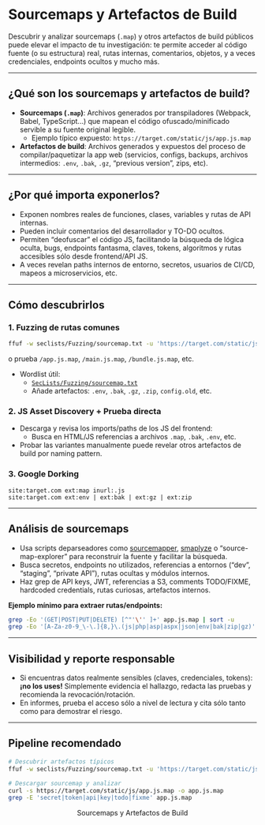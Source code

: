 # Sourcemaps y Artefactos de Build

Descubrir y analizar sourcemaps (`.map`) y otros artefactos de build públicos puede elevar el impacto de tu investigación: te permite acceder al código fuente (o su estructura) real, rutas internas, comentarios, objetos, y a veces credenciales, endpoints ocultos y mucho más.

---

## ¿Qué son los sourcemaps y artefactos de build?

- **Sourcemaps (`.map`)**: Archivos generados por transpiladores (Webpack, Babel, TypeScript...) que mapean el código ofuscado/minificado servible a su fuente original legible.
  - Ejemplo típico expuesto: `https://target.com/static/js/app.js.map`
- **Artefactos de build**: Archivos generados y expuestos del proceso de compilar/paquetizar la app web (servicios, configs, backups, archivos intermedios: `.env`, `.bak`, `.gz`, “previous version”, zips, etc).

---

## ¿Por qué importa exponerlos?

- Exponen nombres reales de funciones, clases, variables y rutas de API internas.
- Pueden incluir comentarios del desarrollador y TO-DO ocultos.
- Permiten “deofuscar” el código JS, facilitando la búsqueda de lógica oculta, bugs, endpoints fantasma, claves, tokens, algoritmos y rutas accesibles sólo desde frontend/API JS.
- A veces revelan paths internos de entorno, secretos, usuarios de CI/CD, mapeos a microservicios, etc.

---

## Cómo descubrirlos

### 1. Fuzzing de rutas comunes

```bash
ffuf -w seclists/Fuzzing/sourcemap.txt -u 'https://target.com/static/js/FUZZ' -mc 200,206
```

o prueba `/app.js.map`, `/main.js.map`, `/bundle.js.map`, etc.

- Wordlist útil:
  - [`SecLists/Fuzzing/sourcemap.txt`](https://github.com/danielmiessler/SecLists/blob/master/Fuzzing/sourcemap.txt)
  - Añade artefactos: `.env`, `.bak`, `.gz`, `.zip`, `config.old`, etc.

### 2. JS Asset Discovery + Prueba directa

- Descarga y revisa los imports/paths de los JS del frontend:
  - Busca en HTML/JS referencias a archivos `.map`, `.bak`, `.env`, etc.
- Probar las variantes manualmente puede revelar otros artefactos de build por naming pattern.

### 3. Google Dorking

```
site:target.com ext:map inurl:.js
site:target.com ext:env | ext:bak | ext:gz | ext:zip
```

---

## Análisis de sourcemaps

- Usa scripts deparseadores como [sourcemapper](https://github.com/s1l3nt78/sourcemapper), [smaplyze](https://github.com/linuswilson/smaplyze) o “source-map-explorer” para reconstruir la fuente y facilitar la búsqueda.
- Busca secretos, endpoints no utilizados, referencias a entornos (“dev”, “staging”, “private API”), rutas ocultas y módulos internos.
- Haz grep de API keys, JWT, referencias a S3, comments TODO/FIXME, hardcoded credentials, rutas curiosas, artefactos internos.

**Ejemplo mínimo para extraer rutas/endpoints:**

```bash
grep -Eo '(GET|POST|PUT|DELETE) [^"'\'' ]+' app.js.map | sort -u
grep -Eo '[A-Za-z0-9_\-\.]{8,}\.(js|php|asp|aspx|json|env|bak|zip|gz)' app.js.map | sort -u
```

---

## Visibilidad y reporte responsable

- Si encuentras datos realmente sensibles (claves, credenciales, tokens): **¡no los uses!** Simplemente evidencia el hallazgo, redacta las pruebas y recomienda la revocación/rotación.
- En informes, prueba el acceso sólo a nivel de lectura y cita sólo tanto como para demostrar el riesgo.

---

## Pipeline recomendado

```bash
# Descubrir artefactos típicos
ffuf -w seclists/Fuzzing/sourcemap.txt -u 'https://target.com/static/js/FUZZ' -mc 200,206 -o paths_validos.txt

# Descargar sourcemap y analizar
curl -s https://target.com/static/js/app.js.map -o app.js.map
grep -E 'secret|token|api|key|todo|fixme' app.js.map
```

<div style="text-align: center">Sourcemaps y Artefactos de Build</div>


[^1]: https://www.freecodecamp.org/news/web-security-fuzz-web-applications-using-ffuf/
    
[^2]: https://www.reddit.com/r/bugbounty/comments/1f8mhjd/ultimate_ffuf_cheatsheet_advanced_fuzzing_tactics/
